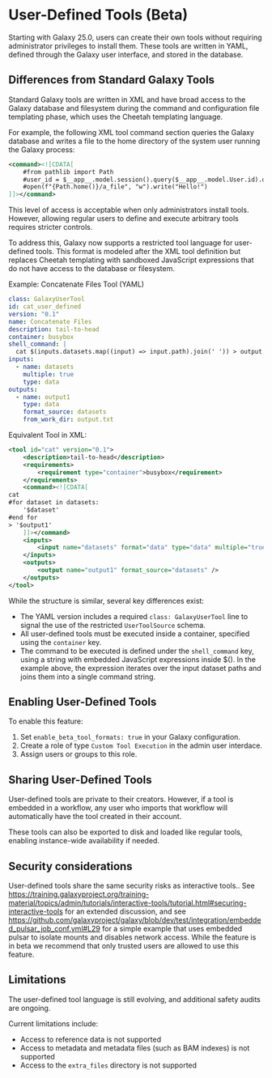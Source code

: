 # User-Defined Tools (Beta)

Starting with Galaxy 25.0, users can create their own tools without requiring administrator privileges to install them. These tools are written in YAML, defined through the Galaxy user interface, and stored in the database.

## Differences from Standard Galaxy Tools

Standard Galaxy tools are written in XML and have broad access to the Galaxy database and filesystem during the command and configuration file templating phase, which uses the Cheetah templating language.

For example, the following XML tool command section queries the Galaxy database and writes a file to the home directory of the system user running the Galaxy process:

```xml
<command><![CDATA[
    #from pathlib import Path
    #user_id = $__app__.model.session().query($__app__.model.User.id).one()
    #open(f"{Path.home()}/a_file", "w").write("Hello!")
]]></command>
```

This level of access is acceptable when only administrators install tools. However, allowing regular users to define and execute arbitrary tools requires stricter controls.

To address this, Galaxy now supports a restricted tool language for user-defined tools. This format is modeled after the XML tool definition but replaces Cheetah templating with sandboxed JavaScript expressions that do not have access to the database or filesystem.

Example: Concatenate Files Tool (YAML)

```yaml
class: GalaxyUserTool
id: cat_user_defined
version: "0.1"
name: Concatenate Files
description: tail-to-head
container: busybox
shell_command: |
  cat $(inputs.datasets.map((input) => input.path).join(' ')) > output.txt
inputs:
  - name: datasets
    multiple: true
    type: data
outputs:
  - name: output1
    type: data
    format_source: datasets
    from_work_dir: output.txt
```

Equivalent Tool in XML:

```xml
<tool id="cat" version="0.1">
    <description>tail-to-head</description>
    <requirements>
        <requirement type="container">busybox</requirement>
    </requirements>
    <command><![CDATA[
cat
#for dataset in datasets:
    '$dataset'
#end for
> '$output1'
    ]]></command>
    <inputs>
        <input name="datasets" format="data" type="data" multiple="true"/>
    </inputs>
    <outputs>
        <output name="output1" format_source="datasets" />
    </outputs>
</tool>
```

While the structure is similar, several key differences exist:

- The YAML version includes a required `class: GalaxyUserTool` line to signal the use of the restricted `UserToolSource` schema.
- All user-defined tools must be executed inside a container, specified using the `container` key.
- The command to be executed is defined under the `shell_command` key, using a string with embedded JavaScript expressions inside $(). In the example above, the expression iterates over the input dataset paths and joins them into a single command string.

## Enabling User-Defined Tools

To enable this feature:

1. Set `enable_beta_tool_formats: true` in your Galaxy configuration.
2. Create a role of type `Custom Tool Execution` in the admin user interdace.
3. Assign users or groups to this role.

## Sharing User-Defined Tools

User-defined tools are private to their creators. However, if a tool is embedded in a workflow, any user who imports that workflow will automatically have the tool created in their account.

These tools can also be exported to disk and loaded like regular tools, enabling instance-wide availability if needed.

## Security considerations

User-defined tools share the same security risks as interactive tools..
See https://training.galaxyproject.org/training-material/topics/admin/tutorials/interactive-tools/tutorial.html#securing-interactive-tools for an extended discussion,
and see https://github.com/galaxyproject/galaxy/blob/dev/test/integration/embedded_pulsar_job_conf.yml#L29 for a simple example that uses embedded pulsar to isolate mounts and disables network access.
While the feature is in beta we recommend that only trusted users are allowed to use this feature.

## Limitations

The user-defined tool language is still evolving, and additional safety audits are ongoing.

Current limitations include:

- Access to reference data is not supported
- Access to metadata and metadata files (such as BAM indexes) is not supported
- Access to the `extra_files` directory is not supported

